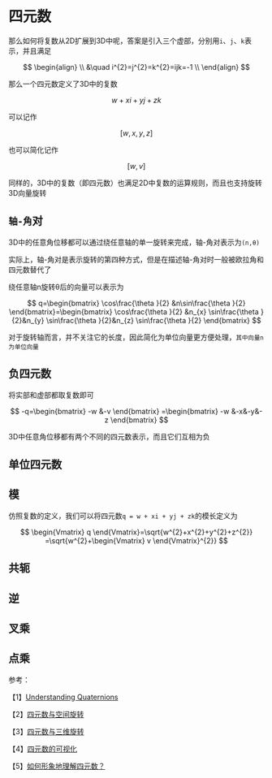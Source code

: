 # 四元数

那么如何将复数从2D扩展到3D中呢，答案是引入三个虚部，分别用`i`、`j`、`k`表示，并且满足

$$
\begin{align}
\\
&\quad i^{2}=j^{2}=k^{2}=ijk=-1 \\
\end{align}
$$

那么一个四元数定义了3D中的复数

$$
w+xi+yj+zk
$$

可以记作

$$
\left [ w,x,y,z \right ]
$$

也可以简化记作

$$
\left [ w,v \right ]
$$

同样的，3D中的复数（即四元数）也满足2D中复数的运算规则，而且也支持旋转3D向量旋转

## `轴-角`对

3D中的任意角位移都可以通过绕任意轴的单一旋转来完成，轴-角对表示为`(n,θ)`

实际上，轴-角对是表示旋转的第四种方式，但是在描述轴-角对时一般被欧拉角和四元数替代了

绕任意轴n旋转θ后的向量可以表示为

$$
q=\begin{bmatrix}
\cos\frac{\theta }{2}  &n\sin\frac{\theta }{2}
\end{bmatrix}=\begin{bmatrix}
\cos\frac{\theta }{2}  &n_{x} \sin\frac{\theta }{2}&n_{y} \sin\frac{\theta }{2}&n_{z} \sin\frac{\theta }{2}
\end{bmatrix}
$$

对于旋转轴而言，并不关注它的长度，因此简化为单位向量更方便处理，`其中向量n为单位向量`

## 负四元数

将实部和虚部都取复数即可

$$
-q=\begin{bmatrix}
-w  &-v
\end{bmatrix}
=\begin{bmatrix}
-w  &-x&-y&-z
\end{bmatrix}
$$

3D中任意角位移都有两个不同的四元数表示，而且它们互相为负

## 单位四元数

## 模

仿照复数的定义，我们可以将四元数`q = w + xi + yj + zk`的模长定义为

$$
\begin{Vmatrix}
q
\end{Vmatrix}=\sqrt{w^{2}+x^{2}+y^{2}+z^{2}} =\sqrt{w^{2}+\begin{Vmatrix}
v
\end{Vmatrix}^{2}}
$$

## 共轭

## 逆

## 叉乘

## 点乘

参考：

【1】[Understanding Quaternions](https://www.3dgep.com/understanding-quaternions/)

【2】[四元数与空间旋转](https://zh.wikipedia.org/zh-hans/%E5%9B%9B%E5%85%83%E6%95%B0%E4%B8%8E%E7%A9%BA%E9%97%B4%E6%97%8B%E8%BD%AC#%E5%8D%95%E4%BD%8D%E5%9B%9B%E5%85%83%E6%95%B0%E8%A1%A8%E7%A4%BA%E4%B8%80%E4%B8%AA%E4%B8%89%E7%BB%B4%E7%A9%BA%E9%97%B4%E6%97%8B%E8%BD%AC)

【3】[四元数与三维旋转](krasjet.github.io/quaternion/)

【4】[四元数的可视化](https://www.bilibili.com/video/av33385105/?vd_source=c17727dd1d042463032d76bc7914861b)

【5】[如何形象地理解四元数？](https://www.zhihu.com/question/23005815)
